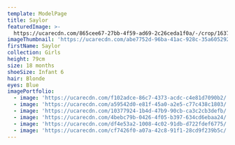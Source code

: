 ```yaml
---
template: ModelPage
title: Saylor
featuredImage: >-
  https://ucarecdn.com/865cee67-27bb-4f59-ad69-2c26ceda1f0a/-/crop/1637x1360/0,0/-/preview/
imageThumbnail: 'https://ucarecdn.com/abe7752d-96ba-41ac-928c-35a605292813/'
firstName: Saylor
collection: Girls
height: 79cm
size: 18 months
shoeSize: Infant 6
hair: Blonde
eyes: Blue
imagePortfolio:
  - image: 'https://ucarecdn.com/f102adce-86c7-4373-acdc-c4e81d7090b2/'
  - image: 'https://ucarecdn.com/a59542d0-e81f-45a0-a2e5-c77c438c1803/'
  - image: 'https://ucarecdn.com/10377924-1b4d-47b9-90cb-ca3c2cb3defb/'
  - image: 'https://ucarecdn.com/4bebc79b-0426-4f05-b397-634cd6ebaa24/'
  - image: 'https://ucarecdn.com/df4e53a2-1008-4c02-91db-d722fdef6775/'
  - image: 'https://ucarecdn.com/cf7426f0-a07a-42c8-91f1-28cd9f239b5c/'
---
```


